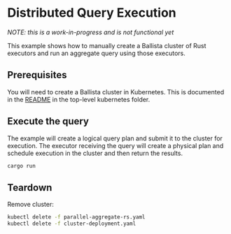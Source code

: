 # Distributed Query Execution

*NOTE: this is a work-in-progress and is not functional yet*

This example shows how to manually create a Ballista cluster of Rust executors and run an aggregate query using those executors.

## Prerequisites

You will need to create a Ballista cluster in Kubernetes. This is documented in the [README](../../../kubernetes/README.md) in the top-level kubernetes folder.

## Execute the query

The example will create a logical query plan and submit it to the cluster for execution. The executor receiving the 
query will create a physical plan and schedule execution in the cluster and then return the results.

```bash
cargo run
``` 

## Teardown

Remove cluster:

```bash
kubectl delete -f parallel-aggregate-rs.yaml
kubectl delete -f cluster-deployment.yaml
```